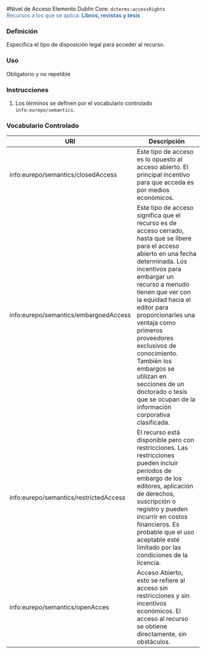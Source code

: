 #Nivel de Acceso
Elemento Dublin Core: `dcterms:accessRights`  
<span style="color:#3F72AF">Recursos a los que se aplica: __Libros, revistas y tesis__ </span>

### __Definición__
Especifica el tipo de disposición legal para acceder al recurso.

### __Uso__
Obligatorio y no repetible  

### __Instrucciones__  
1. Los términos se definen por el vocabulario controlado `info:eurepo/semantics`.

### __Vocabulario Controlado__
|URI| Descripción |
|---|--------|
|info:eurepo/semantics/closedAccess     | Este tipo de acceso es lo opuesto al acceso abierto. El principal incentivo para que acceda es por medios económicos.|
|info:eurepo/semantics/embargoedAccess  | Este tipo de acceso significa que el recurso es de acceso cerrado, hasta que se libere para el acceso abierto en una fecha determinada. Los incentivos para embargar un recurso a menudo tienen que ver con la equidad hacia el editor para proporcionarles una ventaja como primeros proveedores exclusivos de conocimiento. También los embargos se utilizan en secciones de un doctorado o tesis que se ocupan de la información corporativa clasificada. |
|info:eurepo/semantics/restrictedAccess | El recurso está disponible pero con restricciones. Las restricciones pueden incluir períodos de embargo de los editores, aplicación de derechos, suscripción o registro y pueden incurrir en costos financieros. Es probable que el uso aceptable esté limitado por las condiciones de la licencia.|
|info:eurepo/semantics/openAcces        | Acceso Abierto, esto se refiere al acceso sin restricciones y sin incentivos económicos. El acceso al recurso se obtiene directamente, sin obstáculos.|
